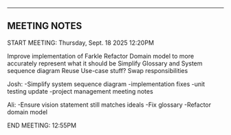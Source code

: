 --------------
MEETING NOTES
-------------
START MEETING: Thursday, Sept. 18 2025 12:20PM

Improve implementation of Farkle
Refactor Domain model to more accurately represent what it should be
Simplify Glossary and System sequence diagram
Reuse Use-case stuff?
Swap responsibilities

Josh:
-Simplify system sequence diagram
-implementation fixes
-unit testing update
-project management meeting notes

Ali:
-Ensure vision statement still matches ideals
-Fix glossary
-Refactor domain model

END MEETING: 12:55PM